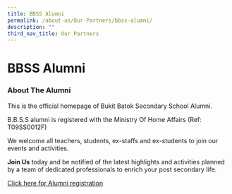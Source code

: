 ```yaml
---
title: BBSS Alumni
permalink: /about-us/Our-Partners/bbss-alumni/
description: ""
third_nav_title: Our Partners
---
```

# BBSS Alumni

### About The Alumni

This is the official homepage of Bukit Batok Secondary School Alumni.

B.B.S.S alumni is registered with the Ministry Of Home Affairs (Ref: T09SS0012F)

We welcome all teachers, students, ex-staffs and ex-students to join our events and activities.

**Join Us** today and be notified of the latest highlights and activities planned by a team of dedicated professionals to enrich your post secondary life.

<a href="http://www.tinyurl.com/bbssalumni" target="_blank">Click here for Alumni registration</a>

